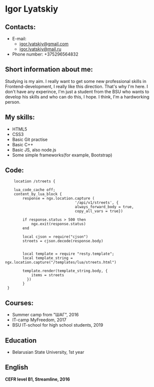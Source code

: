 # Igor Lyatskiy

## Contacts:
- E-mail: 
	- igor.lyatskiy@gmail.com
	- igor.lyatskiy@mail.ru
- Phone number: +375296564832

## Short information about me:

Studying is my aim. I really want to get some new professional skills in Frontend-development, I really like this direction. That's why I'm here.
I don't have any experince, I'm just a student from the BSU who wants to develop his skills and who can do this, I hope. I think, I'm a hardworking person.

## My skills:
- HTML5
- CSS3
- Basic Git practise
- Basic C++
- Basic JS, also node.js
- Some simple frameworks(for example, Bootstrap)

## Code:
    	location /streets {
        
        lua_code_cache off;
        content_by_lua_block { 
            response = ngx.location.capture (
                                    '/api/v1/streets', { 
                                    always_forward_body = true, 
                                    copy_all_vars = true})

            if response.status > 500 then 
                ngx.exit(response.status)
            end

            local cjson = require("cjson")
            streets = cjson.decode(response.body)


            local template = require "resty.template";
            local template_string = ngx.location.capture("/templates/lua/streets.html")

            template.render(template_string.body, {
                items = streets
      	      })          
    	    }
   	 }

## Courses:
- Summer camp from "ШАГ", 2016
- IT-camp MyFreedom, 2017
- BSU IT-school for high school students, 2019

## Education
- Belarusian State University, 1st year

## English 
**CEFR level B1, Streamline, 2016**